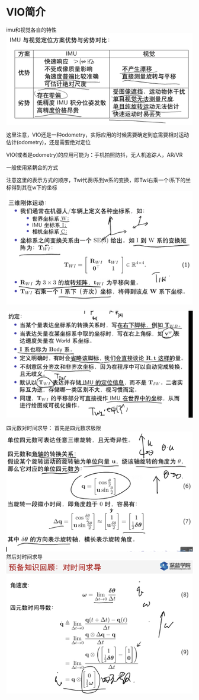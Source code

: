 # VIO简介
imu和视觉各自的特性
![title](https://raw.githubusercontent.com/HViktorTsoi/gitnote-image/master/gitnote/2020/12/27/1609078133926-1609078133962.png)

这里注意，VIO还是一种odometry，实际应用的时候需要确定到底需要相对运动估计(odometry)，还是需要绝对定位

VIO(或者是odometry)的应用可能为：手机拍照防抖，无人机追踪人，AR/VR

一般使用紧耦合的方式

注意这里的表示方式的顺序，Twi代表i系到w系的变换，即Twi右乘一个i系下的坐标得到其在w下的坐标
![title](https://raw.githubusercontent.com/HViktorTsoi/gitnote-image/master/gitnote/2020/12/27/1609079525458-1609079525462.png)

![title](https://raw.githubusercontent.com/HViktorTsoi/gitnote-image/master/gitnote/2020/12/27/1609079802034-1609079802039.png)

四元数对时间求导：
首先是四元数求极限
![title](https://raw.githubusercontent.com/HViktorTsoi/gitnote-image/master/gitnote/2020/12/27/1609080238018-1609080238021.png)
然后对时间求导
![title](https://raw.githubusercontent.com/HViktorTsoi/gitnote-image/master/gitnote/2020/12/27/1609080407641-1609080407643.png)
